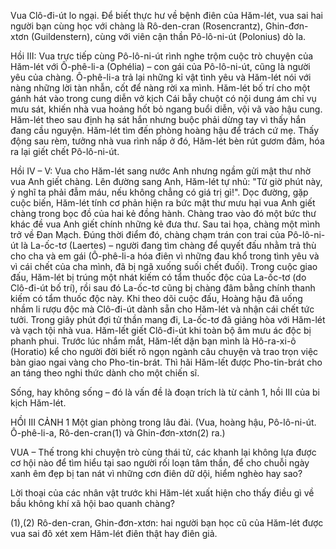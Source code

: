 Vua Clô-đi-út lo ngại. Để biết thực hư về bệnh điên của Hăm-lét, vua sai hai người bạn cùng học với chàng là Rô-den-cran (Rosencrantz), Ghin-đơn-xtơn (Guildenstern), cùng với viên cận thần Pô-lô-ni-út (Polonius) dò la.

Hồi III: Vua trực tiếp cùng Pô-lô-ni-út rình nghe trộm cuộc trò chuyện của Hăm-lét với Ô-phê-li-a (Ophélia) – con gái của Pô-lô-ni-út, cũng là người yêu của chàng. Ô-phê-li-a trả lại những kỉ vật tình yêu và Hăm-lét nói với nàng những lời tàn nhẫn, cốt để nàng rời xa mình. Hăm-lét bố trí cho một gánh hát vào trong cung diễn vở kịch Cái bẫy chuột có nội dung ám chỉ vụ mưu sát, khiến nhà vua hoảng hốt bỏ ngang buổi diễn, vội vã vào hậu cung. Hăm-lét theo sau định hạ sát hắn nhưng buộc phải dừng tay vì thấy hắn đang cầu nguyện. Hăm-lét tìm đến phòng hoàng hậu để trách cứ mẹ. Thấy động sau rèm, tưởng nhà vua rình nấp ở đó, Hăm-lét bèn rút gươm đâm, hóa ra lại giết chết Pô-lô-ni-út.

Hồi IV – V: Vua cho Hăm-lét sang nước Anh nhưng ngầm gửi mật thư nhờ vua Anh giết chàng. Lên đường sang Anh, Hăm-lét tự nhủ: "Từ giờ phút này, ý nghĩ ta phải đẫm máu, nếu không chẳng có giá trị gì!". Dọc đường, gặp cuộc biến, Hăm-lét tính cơ phản hiện ra bức mật thư mưu hại vua Anh giết chàng trong bọc đồ của hai kẻ đồng hành. Chàng trao vào đó một bức thư khác đề vua Anh giết chính những kẻ đưa thư. Sau tai họa, chàng một mình trở về Đan Mạch. Đúng thời điểm đó, chàng chạm trán con trai của Pô-lô-ni-út là La-ốc-tơ (Laertes) – người đang tìm chàng để quyết đấu nhằm trả thù cho cha và em gái (Ô-phê-li-a hóa điên vì những đau khổ trong tình yêu và vì cái chết của cha mình, đã bị ngã xuống suối chết đuối). Trong cuộc giao đấu, Hăm-lét bị trúng một nhát kiếm có tẩm thuốc độc của La-ốc-tơ (do Clô-đi-út bố trí), rồi sau đó La-ốc-tơ cũng bị chàng đâm bằng chính thanh kiếm có tẩm thuốc độc này. Khi theo dõi cuộc đấu, Hoàng hậu đã uống nhầm li rượu độc mà Clô-đi-út dành sẵn cho Hăm-lét và nhận cái chết tức tưởi. Trong giây phút đợi tử thần mang đi, La-ốc-tơ đã giảng hòa với Hăm-lét và vạch tội nhà vua. Hăm-lết giết Clô-đi-út khi toàn bộ âm mưu ác độc bị phanh phui. Trước lúc nhắm mắt, Hăm-lết dặn bạn mình là Hô-ra-xi-ô (Horatio) kể cho người đời biết rõ ngọn ngành câu chuyện và trao trọn việc bàn giao ngai vàng cho Pho-tin-brát. Thì hãi Hăm-lết được Pho-tin-brát cho an táng theo nghi thức dành cho một chiến sĩ.

Sống, hay không sống – đó là vấn đề là đoạn trích là từ cảnh 1, hồi III của bi kịch Hăm-lét.

HỒI III
CẢNH 1
Một gian phòng trong lâu đài.
(Vua, hoàng hậu, Pô-lô-ni-út. Ô-phê-li-a, Rô-den-cran(1) và Ghin-đơn-xtơn(2) ra.)

VUA – Thế trong khi chuyện trò cùng thái tử, các khanh lại không lựa được cơ hội nào để tìm hiểu tại sao người rối loạn tâm thần, để cho chuỗi ngày xanh êm đẹp bị tan nát vì những cơn điên dữ dội, hiểm nghèo hay sao?

Lời thoại của các nhân vật trước khi Hăm-lét xuất hiện cho thấy điều gì về bầu không khí xã hội bao quanh chàng?

(1),(2) Rô-den-cran, Ghin-đơn-xtơn: hai người bạn học cũ của Hăm-lét được vua sai đô xét xem Hăm-lét điên thật hay điên giả.